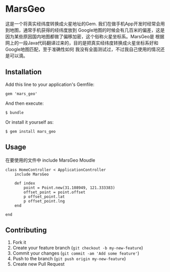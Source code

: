 # MarsGeo

这是一个将真实经纬度转换成火星地址的Gem. 我们在做手机App开发时经常会用到地图，通常手机获得的经纬度放到
Google地图的时候会有几百米的偏差，这是因为某些原因国内地图都做了偏移加密，这个俗称火星坐标系。MarsGeo是
根据网上的一段Java代码翻译过来的，目的是把真实经纬度转换成火星坐标系好和Google地图匹配，至于准确性如何
我没有全面测试过，不过我自己使用的情况还是可以滴。


## Installation

Add this line to your application's Gemfile:

    gem 'mars_geo'

And then execute:

    $ bundle

Or install it yourself as:

    $ gem install mars_geo

## Usage

在要使用的文件中 include MarsGeo Moudle

```
class HomeController < ApplicationController
    include MarsGeo

    def index
        point = Point.new(31.108949, 121.333383)
        offset_point = point.offset
        p offset_point.lat 
        p offset_point.lng 
    end

end

```




## Contributing

1. Fork it
2. Create your feature branch (`git checkout -b my-new-feature`)
3. Commit your changes (`git commit -am 'Add some feature'`)
4. Push to the branch (`git push origin my-new-feature`)
5. Create new Pull Request
